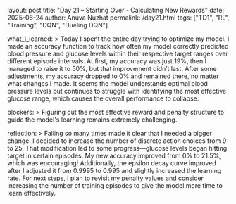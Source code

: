 layout: post
title: "Day 21 – Starting Over - Calculating New Rewards"
date: 2025-06-24
author: Anuva Nuzhat
permalink: /day21.html
tags: ["TD1", "RL", "Training", "DQN", "Dueling DQN"]

what_i_learned: >
  Today I spent the entire day trying to optimize my model. I made an accuracy function to track how often my model correctly predicted blood pressure 
  and glucose levels within their respective target ranges over different episode intervals. At first, my accuracy was just 19%, then I managed to raise it to 50%, 
  but that improvement didn’t last. After some adjustments, my accuracy dropped to 0% and remained there, no matter what changes I made. It seems the model 
  understands optimal blood pressure levels but continues to struggle with identifying the most effective glucose range, which causes the overall performance to collapse.

blockers: >
  Figuring out the most effective reward and penalty structure to guide the model's learning remains extremely challenging.

reflection: >
  Failing so many times made it clear that I needed a bigger change. I decided to increase the number of discrete action choices from 9 to 25. 
  That modification led to some progress—glucose levels began hitting target in certain episodes. My new accuracy improved from 0% to 21.5%, 
  which was encouraging! Additionally, the epsilon decay curve improved after I adjusted it from 0.9995 to 0.995 and slightly increased the learning rate. 
  For next steps, I plan to revisit my penalty values and consider increasing the number of training episodes to give the model more time to learn effectively.
